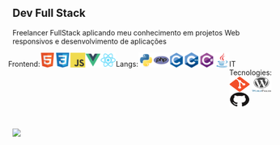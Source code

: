 ## Dev Full Stack
Freelancer FullStack aplicando meu conhecimento em projetos Web responsivos e desenvolvimento de aplicações 


<div style="display: flex; justify-content: center;"><br>
  <p>Frontend:</p>
  <img align="center" alt="HTML" height="30" width="40"
src="https://raw.githubusercontent.com/devicons/devicon/master/icons/html5/html5-original.svg">
  <img align="center" alt="CSS" height="30" width="40"
src="https://raw.githubusercontent.com/devicons/devicon/master/icons/css3/css3-original.svg">
  <img align="center" alt="JS" height="30" width="40"
src="https://raw.githubusercontent.com/devicons/devicon/master/icons/javascript/javascript-original.svg">
  <img align="center" alt="VUE" height="30" width="40" src="https://raw.githubusercontent.com/devicons/devicon/refs/heads/master/icons/vuejs/vuejs-original.svg">
  <img align="center" alt="React" height="30" width="40" src="https://raw.githubusercontent.com/devicons/devicon/refs/heads/master/icons/react/react-original.svg">
  
  <p>Langs:</p>
  <img align="center" alt="Python" height="30" width="40" src="https://raw.githubusercontent.com/devicons/devicon/master/icons/python/python-original.svg">
  <img align="center" alt="PHP" height="30" width="40" 
src="https://raw.githubusercontent.com/devicons/devicon/master/icons/php/php-original.svg">
  <img align="center" alt="C" height="30" width="40"
src="https://raw.githubusercontent.com/devicons/devicon/master/icons/c/c-original.svg">
  <img align="center" alt="C++" height="30" width="40" 
src="https://raw.githubusercontent.com/devicons/devicon/master/icons/cplusplus/cplusplus-original.svg">
  <img align="center" alt="Csharp" height="30" width="40" 
src="https://raw.githubusercontent.com/devicons/devicon/master/icons/csharp/csharp-original.svg">
<img align="center" alt="Java" height="30" width="40" 
src="https://raw.githubusercontent.com/devicons/devicon/refs/heads/master/icons/java/java-original.svg">
  
  IT Tecnologies: 
  <br>
  <img align="center" alt="Git" height="30" width="40" 
src="https://raw.githubusercontent.com/devicons/devicon/refs/heads/master/icons/git/git-original.svg">
<img align="center" alt="Wordpress" height="30" width="40" 
src="https://raw.githubusercontent.com/devicons/devicon/refs/heads/master/icons/wordpress/wordpress-original.svg">
<img align="center" alt="Github" height="30" width="40" 
src="https://raw.githubusercontent.com/devicons/devicon/refs/heads/master/icons/github/github-original.svg">
</div>

##

<div> 
  <a href="https://www.linkedin.com/" target="_blank"><img src="https://img.shields.io/badge/LinkedIn-0077B5?style=for-the-badge&logo=linkedin&logoColor=white" target="_blank"></a>
</div>
